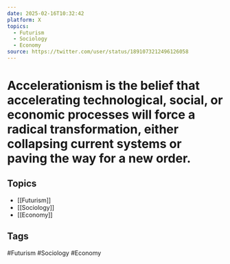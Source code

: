```yaml
---
date: 2025-02-16T10:32:42
platform: X
topics:
  - Futurism
  - Sociology
  - Economy
source: https://twitter.com/user/status/1891073212496126058
---
```

# Accelerationism is the belief that accelerating technological, social, or economic processes will force a radical transformation, either collapsing current systems or paving the way for a new order.

## Topics
- [[Futurism]]
- [[Sociology]]
- [[Economy]]

## Tags
#Futurism #Sociology #Economy
